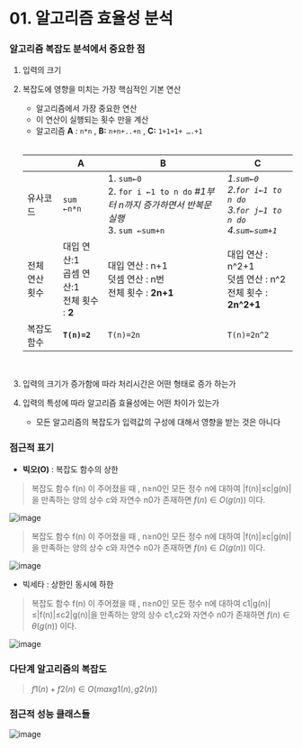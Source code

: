 # 01. 알고리즘 효율성 분석

### 알고리즘 복잡도 분석에서 중요한 점

1. 입력의 크기
2. 복잡도에 영향을 미치는 가장 핵심적인 기본 연산
    - 알고리즘에서 가장 중요한 연산
    - 이 연산이 실행되는 횟수 만을 계산
    - 알고리즘 **A** : `n*n` , **B:** `n+n+..+n` , **C:** `1+1+1+ ….+1`
    <br><br>
    
    |  | A | B | C |
    | --- | --- | --- | --- |
    | 유사코드 | `sum ←n*n` | 1. `sum←0`<br>2. `for i ←1 to n do` *#1부터 n까지 증가하면서 반복문 실행* <br>3. `sum ←sum+n` | *1.`sum←0`<br>2.`for i←1 to n do`<br>3.`for j←1 to n do`<br>4.`sum←sum+1`* |
    | 전체 연산 횟수 | 대입 연산:1<br>곱셈 연산:1<br>전체 횟수 : **2** | 대입 연산 : n+1<br>덧셈 연산 : n번<br>전체 횟수 : **2n+1** | 대입 연산 : n^2+1<br>덧셈 연산 : n^2<br>전체 횟수 : **2n^2+1** |
    | 복잡도 함수  | **`T(n)=2`** | `T(n)=2n` | `T(n)=2n^2` |
   <br>
3. 입력의 크기가 증가함에 따라 처리시간은 어떤 형태로 증가 하는가
4. 입력의 특성에 따라 알고리즘 효율성에는 어떤 차이가 있는가 
    - 모든 알고리즘의 복잡도가 입력값의 구성에 대해서 영향을 받는 것은 아니다
  
  
### 점근적 표기

- **빅오(O)** : 복잡도 함수의 상한
> 복잡도 함수 f(n) 이 주어졌을 때 , n≥n0인 모든 정수 n에 대하여 |f(n)|≤c|g(n)|을 만족하는 양의 상수 c와 자연수 n0가 존재하면 $f(n)∈ O(g(n))$ 이다.


![image](https://github.com/user-attachments/assets/96dd94ec-0a4d-4fba-be7c-9cebedd719dc)

> 복잡도 함수 f(n) 이 주어졌을 때 , n≥n0인 모든 정수 n에 대하여 |f(n)|≥c|g(n)|을 만족하는 양의 상수 c와 자연수 n0가 존재하면 $f(n)∈ Ω(g(n))$ 이다.

![image](https://github.com/user-attachments/assets/aede16c4-b8a6-45cb-a4cf-d9131984dfa5)

- 빅세타 : 상한인 동시에 하한 
> 복잡도 함수 f(n) 이 주어졌을 때 , n≥n0인 모든 정수 n에 대하여 c1|g(n)|≤|f(n)|≤c2|g(n)|을 만족하는 양의 상수 c1,c2와 자연수 n0가 존재하면 $f(n)∈ θ(g(n))$ 이다. 

![image](https://github.com/user-attachments/assets/ff1109a7-1658-47a6-ba71-74812f9cd119)


### 다단계 알고리즘의 복잡도
> $f1(n)+f2(n)∈O(max{ g1(n),g2(n)} )$


### 점근적 성능 클래스들 

![image](https://github.com/user-attachments/assets/dfa15567-7a6c-4dee-bf26-08966aa709e9)

